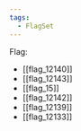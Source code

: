 ```yaml
---
tags:
  - FlagSet
---
```

Flag:
- [[flag_12140]]
- [[flag_12143]]
- [[flag_15]]
- [[flag_12142]]
- [[flag_12139]]
- [[flag_12133]]

